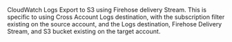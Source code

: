 CloudWatch Logs Export to S3 using Firehose delivery Stream.
This is specific to using Cross Account Logs destination, with the subscription filter existing on the source account, and the Logs destination, Firehose Delivery Stream, and S3 bucket existing on the target account.
